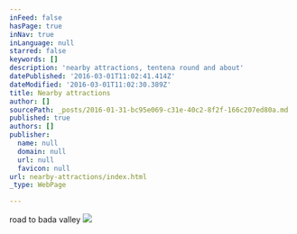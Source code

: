```yaml
---
inFeed: false
hasPage: true
inNav: true
inLanguage: null
starred: false
keywords: []
description: 'nearby attractions, tentena round and about'
datePublished: '2016-03-01T11:02:41.414Z'
dateModified: '2016-03-01T11:02:30.389Z'
title: Nearby attractions
author: []
sourcePath: _posts/2016-01-31-bc95e069-c31e-40c2-8f2f-166c207ed80a.md
published: true
authors: []
publisher:
  name: null
  domain: null
  url: null
  favicon: null
url: nearby-attractions/index.html
_type: WebPage

---
```

road to bada valley
![](https://the-grid-user-content.s3-us-west-2.amazonaws.com/72e88650-dd15-4430-9710-cfc4f16c7ea9.JPG)